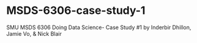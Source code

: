 # MSDS-6306-case-study-1
SMU MSDS 6306 Doing Data Science- Case Study #1 by Inderbir Dhillon, Jamie Vo, & Nick Blair
